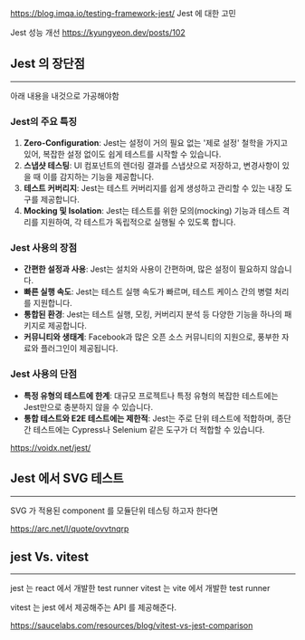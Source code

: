 


https://blog.imqa.io/testing-framework-jest/
Jest 에 대한 고민



Jest 성능 개선
https://kyungyeon.dev/posts/102


## Jest 의 장단점
----
아래 내용을 내것으로 가공해야함
### Jest의 주요 특징

1. **Zero-Configuration**: Jest는 설정이 거의 필요 없는 '제로 설정' 철학을 가지고 있어, 복잡한 설정 없이도 쉽게 테스트를 시작할 수 있습니다.
2. **스냅샷 테스팅**: UI 컴포넌트의 렌더링 결과를 스냅샷으로 저장하고, 변경사항이 있을 때 이를 감지하는 기능을 제공합니다.
3. **테스트 커버리지**: Jest는 테스트 커버리지를 쉽게 생성하고 관리할 수 있는 내장 도구를 제공합니다.
4. **Mocking 및 Isolation**: Jest는 테스트를 위한 모의(mocking) 기능과 테스트 격리를 지원하여, 각 테스트가 독립적으로 실행될 수 있도록 합니다.

### Jest 사용의 장점

- **간편한 설정과 사용**: Jest는 설치와 사용이 간편하며, 많은 설정이 필요하지 않습니다.
- **빠른 실행 속도**: Jest는 테스트 실행 속도가 빠르며, 테스트 케이스 간의 병렬 처리를 지원합니다.
- **통합된 환경**: Jest는 테스트 실행, 모킹, 커버리지 분석 등 다양한 기능을 하나의 패키지로 제공합니다.
- **커뮤니티와 생태계**: Facebook과 많은 오픈 소스 커뮤니티의 지원으로, 풍부한 자료와 플러그인이 제공됩니다.

### Jest 사용의 단점

- **특정 유형의 테스트에 한계**: 대규모 프로젝트나 특정 유형의 복잡한 테스트에는 Jest만으로 충분하지 않을 수 있습니다.
- **통합 테스트와 E2E 테스트에는 제한적**: Jest는 주로 단위 테스트에 적합하며, 종단 간 테스트에는 Cypress나 Selenium 같은 도구가 더 적합할 수 있습니다.




https://voidx.net/jest/



## Jest 에서 SVG 테스트
----
SVG 가 적용된 component 를 모듈단위 테스팅 하고자 한다면

https://arc.net/l/quote/ovvtnqrp




## jest Vs. vitest
-----
jest 는 react 에서 개발한 test runner
vitest 는 vite 에서 개발한 test runner

vitest 는 jest 에서 제공해주는 API 를 제공해준다.


https://saucelabs.com/resources/blog/vitest-vs-jest-comparison